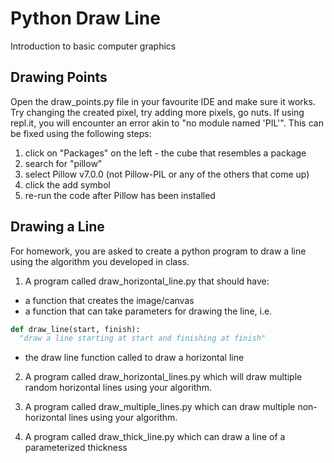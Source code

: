 # Python Draw Line
Introduction to basic computer graphics

## Drawing Points
Open the draw_points.py file in your favourite IDE and make sure it works. Try changing the created pixel, try adding more pixels, go nuts.
If using repl.it, you will encounter an error akin to "no module named 'PIL'". This can be fixed using the following steps:
1. click on "Packages" on the left - the cube that resembles a package
2. search for "pillow"
3. select Pillow v7.0.0 (not Pillow-PIL or any of the others that come up)
4. click the add symbol
5. re-run the code after Pillow has been installed


## Drawing a Line
For homework, you are asked to create a python program to draw a line using the algorithm you developed in class.
1. A program called draw_horizontal_line.py that should have:
  * a function that creates the image/canvas
  * a function that can take parameters for drawing the line, i.e.
  
  ```python
  def draw_line(start, finish):
    "draw a line starting at start and finishing at finish"
  ```
  * the draw line function called to draw a horizontal line
  
2. A program called draw_horizontal_lines.py which will draw multiple random horizontal lines using your algorithm.

3. A program called draw_multiple_lines.py which can draw multiple non-horizontal lines using your algorithm.

4. A program called draw_thick_line.py which can draw a line of a parameterized thickness
